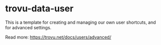 # trovu-data-user

This is a template for creating and managing our own user shortcuts, and for advanced settings.

Read more: https://trovu.net/docs/users/advanced/
